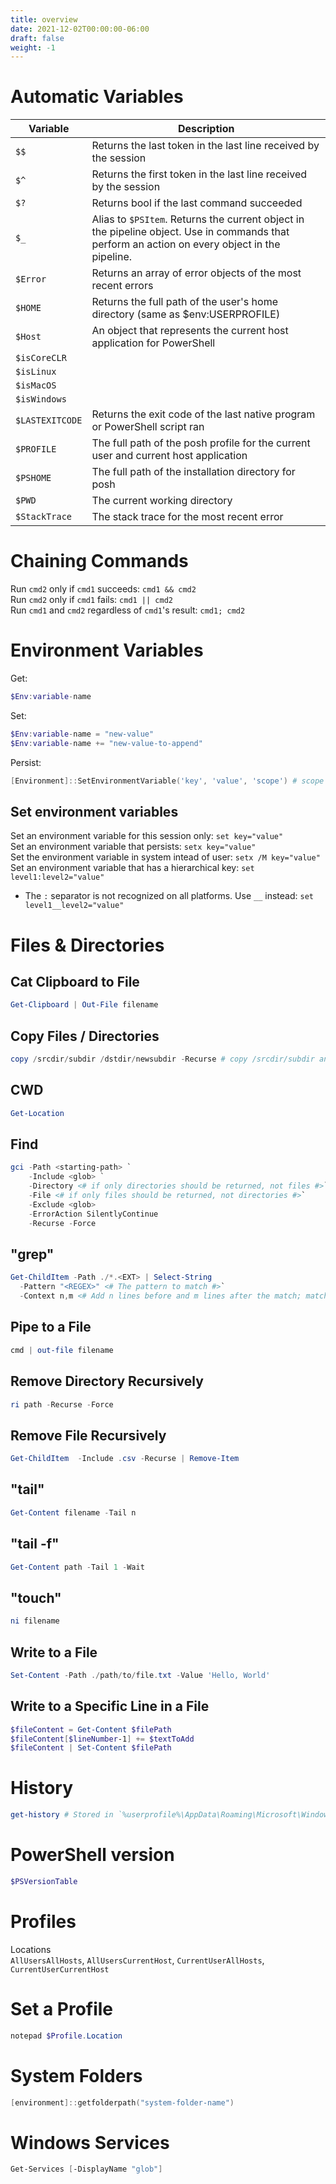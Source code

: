 ```yaml
---
title: overview
date: 2021-12-02T00:00:00-06:00
draft: false
weight: -1
---
```


# Automatic Variables
| Variable | Description |
| -------- | ----------- |
| `$$` | Returns the last token in the last line received by the session |
| `$^` | Returns the first token in the last line received by the session |
| `$?` | Returns bool if the last command succeeded | 
| `$_` | Alias to `$PSItem`.  Returns the current object in the pipeline object.  Use in commands that perform an action on every object in the pipeline. | 
| `$Error` | Returns an array of error objects of the most recent errors |
| `$HOME` | Returns the full path of the user's home directory (same as $env:USERPROFILE) |
| `$Host` | An object that represents the current host application for PowerShell |
| `$isCoreCLR` | |
| `$isLinux` | |
| `$isMacOS` | |
| `$isWindows` | |
| `$LASTEXITCODE` | Returns the exit code of the last native program or PowerShell script ran |
| `$PROFILE` | The full path of the posh profile for the current user and current host application | 
| `$PSHOME` | The full path of the installation directory for posh |
| `$PWD` | The current working directory |
| `$StackTrace` | The stack trace for the most recent error |

# Chaining Commands
Run `cmd2` only if `cmd1` succeeds: `cmd1 && cmd2`  
Run `cmd2` only if `cmd1` fails: `cmd1 || cmd2`  
Run `cmd1` and `cmd2` regardless of `cmd1`'s result: `cmd1; cmd2`  

# Environment Variables  
Get:  
```powershell
$Env:variable-name
```
Set:  
```powershell
$Env:variable-name = "new-value"  
$Env:variable-name += "new-value-to-append"
```

Persist:
```powershell
[Environment]::SetEnvironmentVariable('key', 'value', 'scope') # scope = machine or user
```

## Set environment variables
Set an environment variable for this session only:		    `set key="value"`  
Set an environment variable that persists:			        `setx key="value"`  
Set the environment variable in system intead of user:	    `setx /M key="value"`  
Set an environment variable that has a hierarchical key:	`set level1:level2="value"`  
- The `:` separator is not recognized on all platforms.  Use `__` instead:  `set level1__level2="value"`

# Files & Directories
## Cat Clipboard to File
```powershell
Get-Clipboard | Out-File filename
```

## Copy Files / Directories
```powershell
copy /srcdir/subdir /dstdir/newsubdir -Recurse # copy /srcdir/subdir and all of its files and subdirectories to /dstdir/newsubdir and create it if it doesn't exist
```

## CWD
```powershell
Get-Location
```

## Find
```powershell
gci -Path <starting-path> `
    -Include <glob> `
    -Directory <# if only directories should be returned, not files #>`
    -File <# if only files should be returned, not directories #>`
    -Exclude <glob>
    -ErrorAction SilentlyContinue
    -Recurse -Force
```

## "grep"
```powershell
Get-ChildItem -Path ./*.<EXT> | Select-String 
  -Pattern "<REGEX>" <# The pattern to match #>`
  -Context n,m <# Add n lines before and m lines after the match; matches are denoted with > #>
```

## Pipe to a File
```powershell
cmd | out-file filename
```

## Remove Directory Recursively
```powershell
ri path -Recurse -Force
```

## Remove File Recursively
```powershell
Get-ChildItem  -Include .csv -Recurse | Remove-Item
```

## "tail"
```powershell
Get-Content filename -Tail n
```

## "tail -f"
```powershell
Get-Content path -Tail 1 -Wait
```

## "touch"
```powershell
ni filename
```

## Write to a File
```powershell
Set-Content -Path ./path/to/file.txt -Value 'Hello, World'
```

## Write to a Specific Line in a File
```powershell
$fileContent = Get-Content $filePath
$fileContent[$lineNumber-1] += $textToAdd
$fileContent | Set-Content $filePath
```

# History
```powershell
get-history # Stored in `%userprofile%\AppData\Roaming\Microsoft\Windows\PowerShell\PSReadline`
```

# PowerShell version
```powershell
$PSVersionTable
```

# Profiles
Locations  
`AllUsersAllHosts`, `AllUsersCurrentHost`, `CurrentUserAllHosts`, `CurrentUserCurrentHost`

# Set a Profile
```powershell
notepad $Profile.Location
```

# System Folders
```powershell
[environment]::getfolderpath("system-folder-name")
```

# Windows Services
```powershell
Get-Services [-DisplayName "glob"]
```
